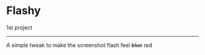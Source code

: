 Flashy
=======

1st project

-----

A simple tweak to make the screenshot flash feel <del>blue</del> red
